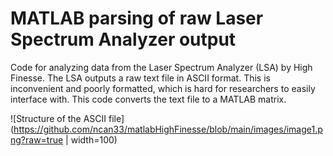 # MATLAB parsing of raw Laser Spectrum Analyzer output
Code for analyzing data from the Laser Spectrum Analyzer (LSA) by High Finesse. The LSA outputs a raw text file in ASCII format. This is inconvenient and poorly formatted, which is hard for researchers to easily interface with. This code converts the text file to a MATLAB matrix.


![Structure of the ASCII file](https://github.com/ncan33/matlabHighFinesse/blob/main/images/image1.png?raw=true | width=100)
